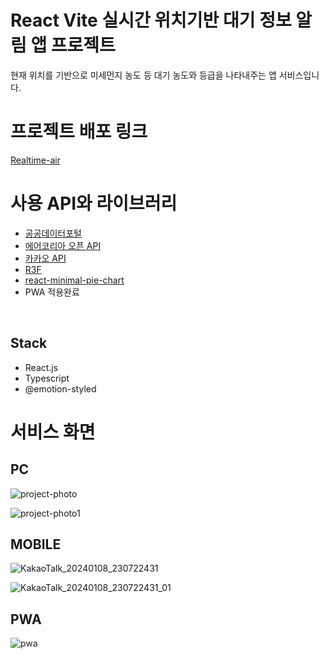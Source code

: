 # React Vite 실시간 위치기반 대기 정보 알림 앱 프로젝트

현재 위치를 기반으로 미세먼지 농도 등 대기 농도와 등급을 나타내주는 앱 서비스입니다.

# 프로젝트 배포 링크

[Realtime-air](https://realtime-air.netlify.app/)

# 사용 API와 라이브러리

- [공공데이터포털](https://www.data.go.kr/index.do)
- [에어코리아 오픈 API](https://www.airkorea.or.kr/web/)
- [카카오 API](https://developers.kakao.com/)
- [R3F](https://docs.pmnd.rs/react-three-fiber/getting-started/introduction)
- [react-minimal-pie-chart](https://www.npmjs.com/package/react-minimal-pie-chart)
- PWA 적용완료

<br />
<h2>Stack</h2>

- React.js
- Typescript
- @emotion-styled

# 서비스 화면

<h2>PC</h2>

![project-photo](https://github.com/s2s2hyun/RealTime-air/assets/100761993/3a0f0179-fb39-4819-a4c2-2aea2cffe716)


![project-photo1](https://github.com/s2s2hyun/RealTime-air/assets/100761993/9d075738-eacf-47ae-b97a-78cf299cd570)

<h2>MOBILE</h2>

![KakaoTalk_20240108_230722431](https://github.com/s2s2hyun/RealTime-air/assets/100761993/675df861-a93d-46dc-9141-4047a8b705d0)

![KakaoTalk_20240108_230722431_01](https://github.com/s2s2hyun/RealTime-air/assets/100761993/fab180e2-8397-4120-b8c5-8e61af550533)

<h2>PWA</h2>

![pwa](https://github.com/s2s2hyun/RealTime-air/assets/100761993/98150f05-33e5-497e-a887-86c8c63ad2db)
